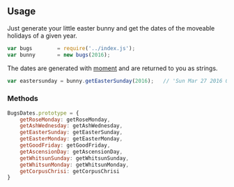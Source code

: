 ## Usage
Just generate your little easter bunny and get the dates of the moveable
holidays of a given year.

``` js
var bugs        = require('../index.js');
var bunny       = new bugs(2016);
```

The dates are generated with [moment](http://momentjs.com/docs/) and are returned
to you as strings.

``` js
var eastersunday = bunny.getEasterSunday(2016);   // 'Sun Mar 27 2016 00:00:00 GMT+0100'
```

### Methods
``` js
BugsDates.prototype = {
    getRoseMonday: getRoseMonday,
    getAshWednesday: getAshWednesday,
    getEasterSunday: getEasterSunday,
    getEasterMonday: getEasterMonday,
    getGoodFriday: getGoodFriday,
    getAscensionDay: getAscensionDay,
    getWhitsunSunday: getWhitsunSunday,
    getWhitsunMonday: getWhitsunMonday,
    getCorpusChrisi: getCorpusChrisi
}
```
